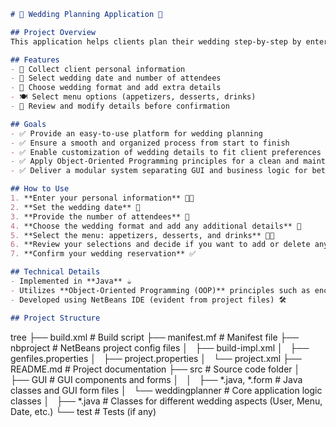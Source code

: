 
```markdown
# 🎉 Wedding Planning Application 💍

## Project Overview
This application helps clients plan their wedding step-by-step by entering personal information, wedding date, number of attendees, choosing formats, menus, and confirming reservations.

## Features
- 📝 Collect client personal information  
- 📅 Select wedding date and number of attendees  
- 🎨 Choose wedding format and add extra details  
- 🍽️ Select menu options (appetizers, desserts, drinks)  
- 🔄 Review and modify details before confirmation  

## Goals
- ✅ Provide an easy-to-use platform for wedding planning  
- ✅ Ensure a smooth and organized process from start to finish  
- ✅ Enable customization of wedding details to fit client preferences  
- ✅ Apply Object-Oriented Programming principles for a clean and maintainable codebase  
- ✅ Deliver a modular system separating GUI and business logic for better scalability and maintenance  

## How to Use
1. **Enter your personal information** 🧑‍💼  
2. **Set the wedding date** 📅  
3. **Provide the number of attendees** 👥  
4. **Choose the wedding format and add any additional details** 🎉  
5. **Select the menu: appetizers, desserts, and drinks** 🍰🥤  
6. **Review your selections and decide if you want to add or delete any details** 🔄  
7. **Confirm your wedding reservation** ✅  

## Technical Details
- Implemented in **Java** ☕  
- Utilizes **Object-Oriented Programming (OOP)** principles such as encapsulation, inheritance, and polymorphism for maintainability and modularity.  
- Developed using NetBeans IDE (evident from project files) 🛠️  

## Project Structure
```
tree
├── build.xml                  # Build script
├── manifest.mf                # Manifest file
├── nbproject                  # NetBeans project config files
│   ├── build-impl.xml
│   ├── genfiles.properties
│   ├── project.properties
│   └── project.xml
├── README.md                  # Project documentation
├── src                        # Source code folder
│   ├── GUI                   # GUI components and forms
│   │   ├── *.java, *.form    # Java classes and GUI form files
│   └── weddingplanner        # Core application logic classes
│       ├── *.java            # Classes for different wedding aspects (User, Menu, Date, etc.)
└── test                       # Tests (if any)
```
